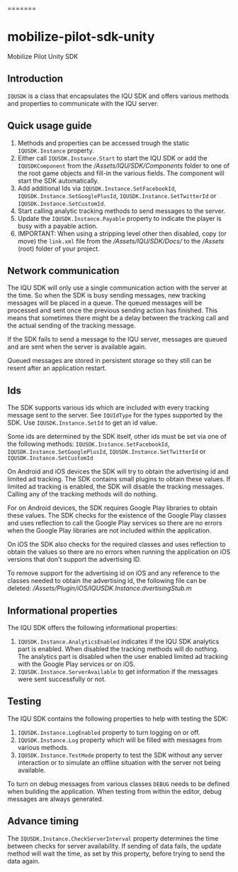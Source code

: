 =======
# mobilize-pilot-sdk-unity
Mobilize Pilot Unity SDK

## Introduction

`IQUSDK` is a class that encapsulates the IQU SDK and offers various methods and properties to communicate with the IQU server.

## Quick usage guide

1. Methods and properties can be accessed trough the static `IQUSDK.Instance` property.
2. Either call `IQUSDK.Instance.Start` to start the IQU SDK or add the `IQUSDKComponent` from the */Assets/IQU/SDK/Components* folder to one of the root game objects and fill-in the various fields. The component will start the SDK automatically.
3. Add additional Ids via `IQUSDK.Instance.SetFacebookId`, `IQUSDK.Instance.SetGooglePlusId`, `IQUSDK.Instance.SetTwitterId` or `IQUSDK.Instance.SetCustomId`.
4. Start calling analytic tracking methods to send messages to the server.
5. Update the `IQUSDK.Instance.Payable` property to indicate the player is busy with a payable action.
6. IMPORTANT: When using a stripping level other then disabled, copy (or move) the `link.xml` file from the */Assets/IQU/SDK/Docs/* to the */Assets* (root) folder of your project.

## Network communication

The IQU SDK will only use a single communication action with the server at the time. So when the SDK is busy sending messages, new tracking messages will be placed in a queue. The queued messages will be processed and sent once the previous sending action has finished. This means that sometimes there might be a delay between the tracking call and the actual sending of the tracking message.

If the SDK fails to send a message to the IQU server, messages are queued and are sent when the server is available again. 

Queued messages are stored in persistent storage so they still can be resent after an application restart.

## Ids

The SDK supports various ids which are included with every tracking message sent to the server. See `IQUIdType` for the types supported by the SDK. Use `IQUSDK.Instance.SetId` to get an id value.

Some ids are determined by the SDK itself, other ids must be set via one of
the following methods: `IQUSDK.Instance.SetFacebookId`, `IQUSDK.Instance.SetGooglePlusId`, `IQUSDK.Instance.SetTwitterId` or `IQUSDK.Instance.SetCustomId`

On Android and iOS devices the SDK will try to obtain the advertising id and limited ad tracking. The SDK contains small plugins to obtain these values. If limited ad tracking is enabled, the SDK will disable the tracking messages. Calling any of the tracking methods will do nothing.

For on Android devices, the SDK requires Google Play libraries to obtain these values. The SDK checks for the existence of the Google Play classes and uses reflection to call the Google Play services so there are no errors when the Google Play libraries are not included within the application.

On iOS the SDK also checks for the required classes and uses reflection to obtain the values so there are no errors when running the application on iOS versions that don't support the advertising ID.

To remove support for the advertising id on iOS and any reference to the classes needed to obtain the advertising id, the following file can be deleted: */Assets/Plugin/iOS/IQUSDK.Instance.dvertisingStub.m*

## Informational properties

The IQU SDK offers the following informational properties:

1. `IQUSDK.Instance.AnalyticsEnabled` indicates if the IQU SDK analytics part is enabled. When disabled the tracking methods will do nothing. The analytics part is disabled when the user enabled limited ad tracking with the Google Play services or on iOS.
2. `IQUSDK.Instance.ServerAvailable` to get information if the messages were sent successfully or not.

## Testing

The IQU SDK contains the following properties to help with testing the SDK:
1. `IQUSDK.Instance.LogEnabled` property to turn logging on or off.
2. `IQUSDK.Instance.Log` property which will be filled with messages from various methods.
3. `IQUSDK.Instance.TestMode` property to test the SDK without any server interaction or to simulate an offline situation with the server not being available.
  
To turn on debug messages from various classes `DEBUG` needs to be defined when building the application. When testing from within the editor, debug messages are always generated.
  
## Advance timing

The `IQUSDK.Instance.CheckServerInterval` property determines the time between checks for server availability. If sending of data fails, the update method will wait the time, as set by this property, before trying to send the data again.
